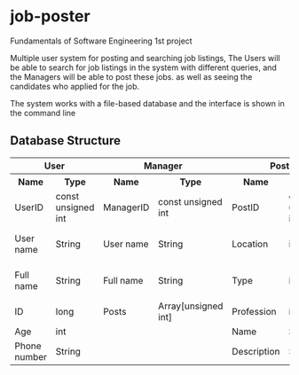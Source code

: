 # job-poster
Fundamentals of Software Engineering 1st project

Multiple user system for posting and searching job listings, The Users will be able to search for job listings in the system with different queries, and the Managers will be able to post these jobs. as well as seeing the candidates who applied for the job.

The system works with a file-based database and the interface is shown in the command line

## Database Structure
<table>
    <tr>
        <th colspan="2">User</th>
        <th colspan="2">Manager</th>
        <th colspan="2">Post</th>
        <th colspan="2">Applied</th>
    </tr>
    <tr>
        <th>Name</th>
        <th>Type</th>
        <th>Name</th>
        <th>Type</th>
        <th>Name</th>
        <th>Type</th>
        <th>Name</th>
        <th>Type</th>
    </tr>
    <tr>
        <td>UserID</td>
        <td>const unsigned int</td>
        <td>ManagerID</td>
        <td>const unsigned int</td>
        <td>PostID</td>
        <td>const unsigned int</td>
        <td>AppliedID</td>
        <td>const unsigned int</td>
    </tr>
    <tr>
        <td>User name</td>
        <td>String</td>
        <td>User name</td>
        <td>String</td>
        <td>Location</td>
        <td>int</td>
        <td>PostID</td>
        <td>const unsigned int</td>
    </tr>
    <tr>
        <td>Full name</td>
        <td>String</td>
        <td>Full name</td>
        <td>String</td>
        <td>Type</td>
        <td>int</td>
        <td>UserID</td>
        <td>const unsigned int</td>
    </tr>
    <tr>
        <td>ID</td>
        <td>long</td>
        <td>Posts</td>
        <td>Array[unsigned int]</td>
        <td>Profession</td>
        <td>int</td>
        <td>Description</td>
        <td>String</td>
    </tr>
    <tr>
        <td>Age</td>
        <td>int</td>
        <td></td>
        <td></td>
        <td>Name</td>
        <td>String</td>
        <td></td>
        <td></td>
    </tr>
    <tr>
        <td>Phone number</td>
        <td>String</td>
        <td></td>
        <td></td>
        <td>Description</td>
        <td>String</td>
        <td></td>
        <td></td>
    </tr>
</table>
